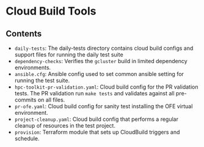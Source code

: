 # Cloud Build Tools

## Contents

* `daily-tests`: The daily-tests directory contains cloud build configs and
  support files for running the daily test suite
* `dependency-checks`: Verifies the `gcluster` build in limited dependency
  environments.
* `ansible.cfg`: Ansible config used to set common ansible setting for running
  the test suite.
* `hpc-toolkit-pr-validation.yaml`: Cloud build config for the PR validation
  tests. The PR validation run `make tests` and validates against all
  pre-commits on all files.
* `pr-ofe.yaml`: Cloud build config for sanity test installing the OFE virtual environment.
* `project-cleanup.yaml`: Cloud build config that performs a regular cleanup of
  resources in the test project.
* `provision`: Terraform module that sets up CloudBuild triggers and schedule.
